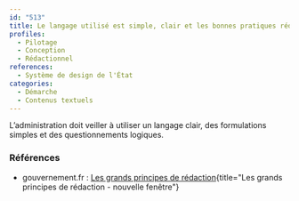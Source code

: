 ```yaml
---
id: "513"
title: Le langage utilisé est simple, clair et les bonnes pratiques rédactionnelles de la Marque de l’État sont respectées
profiles:
  - Pilotage
  - Conception
  - Rédactionnel
references:
  - Système de design de l'État
categories:
  - Démarche
  - Contenus textuels
---
```



L’administration doit veiller à utiliser un langage clair, des formulations simples et des questionnements logiques.

### Références

* gouvernement.fr : [Les grands principes de rédaction](https://www.gouvernement.fr/charte/charte-des-grands-principes-redactionnels/introduction){title="Les grands principes de rédaction - nouvelle fenêtre"}


